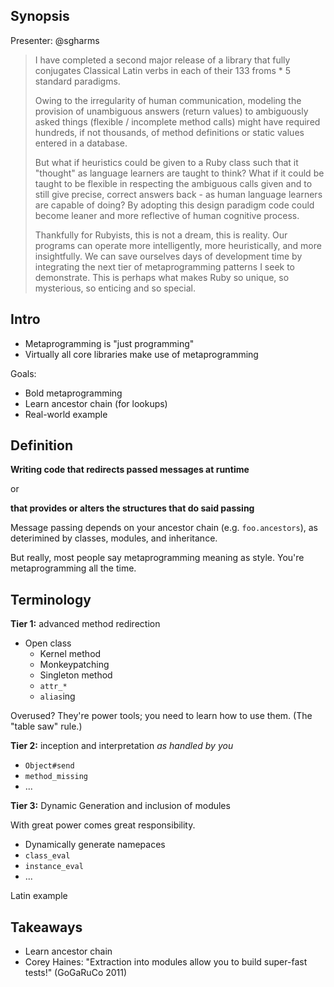 Synopsis
--------

Presenter: @sgharms

> I have completed a second major release of a library that fully conjugates Classical Latin verbs in each of their 133 froms * 5 standard paradigms.
>
> Owing to the irregularity of human communication, modeling the provision of unambiguous answers (return values) to ambiguously asked things (flexible / incomplete method calls) might have required hundreds, if not thousands, of method definitions or static values entered in a database.
>
> But what if heuristics could be given to a Ruby class such that it "thought" as language learners are taught to think? What if it could be taught to be flexible in respecting the ambiguous calls given and to still give precise, correct answers back - as human language learners are capable of doing? By adopting this design paradigm code could become leaner and more reflective of human cognitive process.
>
> Thankfully for Rubyists, this is not a dream, this is reality. Our programs can operate more intelligently, more heuristically, and more insightfully. We can save ourselves days of development time by integrating the next tier of metaprogramming patterns I seek to demonstrate. This is perhaps what makes Ruby so unique, so mysterious, so enticing and so special.

Intro
-----

* Metaprogramming is "just programming"
* Virtually all core libraries make use of metaprogramming

Goals:

* Bold metaprogramming
* Learn ancestor chain (for lookups)
* Real-world example

Definition
----------

**Writing code that redirects passed messages at runtime**

or

**that provides or alters the structures that do said passing**

Message passing depends on your ancestor chain (e.g. `foo.ancestors`), as deterimined by classes, modules, and inheritance.

But really, most people say metaprogramming meaning as style.  You're metaprogramming all the time.

Terminology
-----------

**Tier 1:** advanced method redirection

* Open class
  * Kernel method
  * Monkeypatching
  * Singleton method
  * `attr_*`
  * `alias`ing

Overused?  They're power tools; you need to learn how to use them.  (The "table saw" rule.)

**Tier 2:** inception and interpretation *as handled by you*

* `Object#send`
* `method_missing`
* ...

**Tier 3:** Dynamic Generation and inclusion of modules

With great power comes great responsibility.

* Dynamically generate namepaces
* `class_eval`
* `instance_eval`
* ...

Latin example

Takeaways
---------

* Learn ancestor chain
* Corey Haines: "Extraction into modules allow you to build super-fast tests!" (GoGaRuCo 2011)
